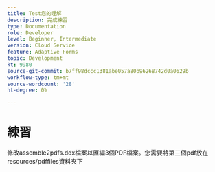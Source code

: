 ```yaml
---
title: Test您的理解
description: 完成練習
type: Documentation
role: Developer
level: Beginner, Intermediate
version: Cloud Service
feature: Adaptive Forms
topic: Development
kt: 9980
source-git-commit: b7ff98dccc1381abe057a80b96268742d0a0629b
workflow-type: tm+mt
source-wordcount: '28'
ht-degree: 0%

---
```


# 練習

修改assemble2pdfs.ddx檔案以匯編3個PDF檔案。您需要將第三個pdf放在resources/pdffiles資料夾下
